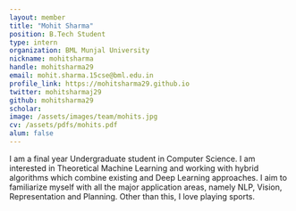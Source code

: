 ```yaml
---
layout: member
title: "Mohit Sharma"
position: B.Tech Student
type: intern
organization: BML Munjal University
nickname: mohitsharma 
handle: mohitsharma29
email: mohit.sharma.15cse@bml.edu.in
profile_link: https://mohitsharma29.github.io
twitter: mohitsharmaj29 
github: mohitsharma29
scholar: 
image: /assets/images/team/mohits.jpg
cv: /assets/pdfs/mohits.pdf
alum: false
---
```


I am a final year Undergraduate student in Computer Science. I am interested in Theoretical Machine Learning and working with hybrid algorithms which combine existing and Deep Learning approaches. I aim to familiarize myself with all the major application areas, namely NLP, Vision, Representation and Planning. Other than this, I love playing sports.